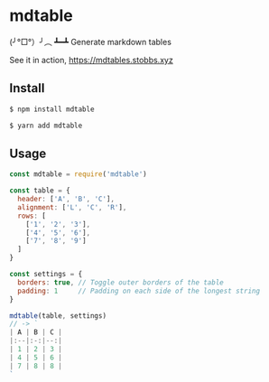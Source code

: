 # mdtable

(╯°□°）╯︵ ┻━┻ Generate markdown tables

See it in action, https://mdtables.stobbs.xyz

## Install

```bash
$ npm install mdtable
```

```bash
$ yarn add mdtable
```

## Usage

```js
const mdtable = require('mdtable')

const table = {
  header: ['A', 'B', 'C'],
  alignment: ['L', 'C', 'R'],
  rows: [
    ['1', '2', '3'],
    ['4', '5', '6'],
    ['7', '8', '9']
  ]
}

const settings = {
  borders: true, // Toggle outer borders of the table
  padding: 1     // Padding on each side of the longest string
}

mdtable(table, settings)
// -> `
| A | B | C |
|:--|:-:|--:|
| 1 | 2 | 3 |
| 4 | 5 | 6 |
| 7 | 8 | 8 |
`
```
